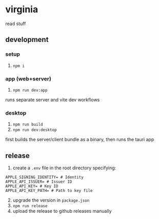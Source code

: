 # virginia

read stuff

## development

### setup

1. `npm i`

### app (web+server)

1. `npm run dev:app`

runs separate server and vite dev workflows

### desktop

1. `npm run build`
1. `npm run dev:desktop`

first builds the server/client bundle as a binary, then runs the tauri app

## release

1. create a `.env` file in the root directory specifying:

```
APPLE_SIGNING_IDENTITY= # Identity
APPLE_API_ISSUER= # Issuer ID
APPLE_API_KEY= # Key ID
APPLE_API_KEY_PATH= # Path to key file
```

2. upgrade the version in `package.json`
1. `npm run release`
1. upload the release to github releases manually
